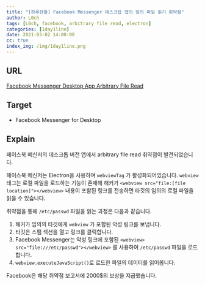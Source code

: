 ```yaml
---
title: "[하루한줄] Facebook Messenger 데스크탑 앱의 임의 파일 읽기 취약점"
author: L0ch
tags: [L0ch, facebook, arbitrary file read, electron]
categories: [1day1line]
date: 2021-03-02 14:00:00
cc: true
index_img: /img/1day1line.png
---
```


## URL

[Facebook Messenger Desktop App Arbitrary File Read](https://medium.com/@renwa/facebook-messenger-desktop-app-arbitrary-file-read-db2374550f6d)

## Target

- Facebook Messenger for Desktop

## Explain

페이스북 메신저의 데스크톱 버전 앱에서 arbitrary file read 취약점이 발견되었습니다.

페이스북 메신저는 Electron을 사용하며 `webviewTag` 가 활성화되어있습니다. `webview` 태그는 로컬 파일을 로드하는 기능이 존재해 해커가 `<webview src="file:[file location]"></webview>` 내용이 포함된 링크를 전송하면 타깃의 임의의 로컬 파일을 읽을 수 있습니다.

취약점을 통해 `/etc/passwd` 파일을 읽는 과정은 다음과 같습니다.

1. 해커가 임의의 타깃에게 `webview` 가 포함된 악성 링크를 보냅니다.
2. 타깃은 스팸 섹션을 열고 링크를 클릭합니다.
3. Facebook Messenger는 악성 링크에 포함된 `<webview> src="file:///etc/passwd"></webview>` 를 사용하여 `/etc/passwd` 파일을 로드합니다.
4. `webview.executeJavaScript()`로 로드한 파일의 데이터를 읽어옵니다.

Facebook은 해당 취약점 보고서에 2000$의 보상을 지급했습니다.

